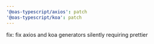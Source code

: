 ```yaml
---
'@oas-typescript/axios': patch
'@oas-typescript/koa': patch
---
```


fix: fix axios and koa generators silently requiring prettier
